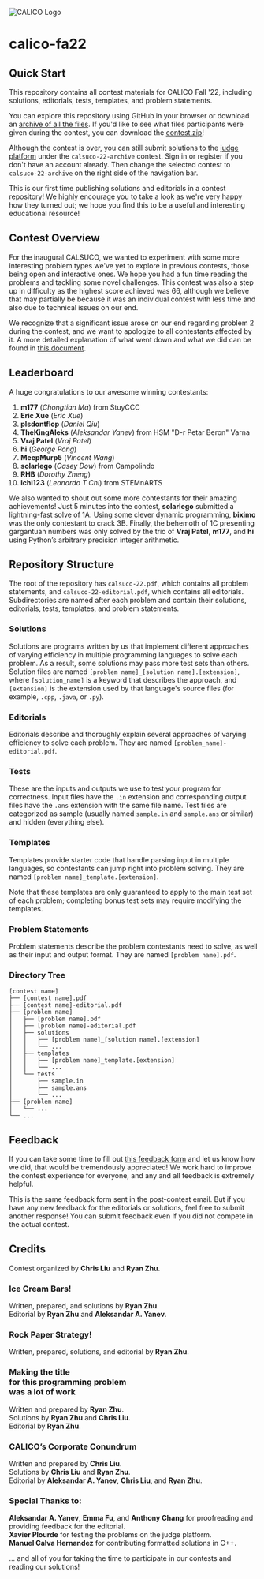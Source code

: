 ![CALICO Logo](https://calico.berkeley.edu/images/banner/blocks.png)

# calico-fa22

## Quick Start
This repository contains all contest materials for CALICO Fall '22, including solutions, editorials, tests, templates, and problem statements.

You can explore this repository using GitHub in your browser or download an [archive of all the files](https://github.com/calico-team/calico-fa22/archive/refs/heads/main.zip). If you'd like to see what files participants were given during the contest, you can download the [contest.zip](https://calico.berkeley.edu/files/calsuco-22/contest.zip)!

Although the contest is over, you can still submit solutions to the [judge platform](https://calicojudge.com) under the `calsuco-22-archive` contest. Sign in or register if you don't have an account already. Then change the selected contest to `calsuco-22-archive` on the right side of the navigation bar.

This is our first time publishing solutions and editorials in a contest repository! We highly encourage you to take a look as we're very happy how they turned out; we hope you find this to be a useful and interesting educational resource!

## Contest Overview
For the inaugural CALSUCO, we wanted to experiment with some more interesting problem types we've yet to explore in previous contests, those being open and interactive ones. We hope you had a fun time reading the problems and tackling some novel challenges. This contest was also a step up in difficulty as the highest score achieved was 66, although we believe that may partially be because it was an individual contest with less time and also due to technical issues on our end.

We recognize that a significant issue arose on our end regarding problem 2 during the contest, and we want to apologize to all contestants affected by it. A more detailed explanation of what went down and what we did can be found in [this document](https://docs.google.com/document/d/1KLo9JlxjuokYgyk-Ugq--Rdr3t6SrUCKa1Kte9DEFhs/edit?usp=sharing).

## Leaderboard

A huge congratulations to our awesome winning contestants:

1. **m177** (*Chongtian Ma*) from StuyCCC
2. **Eric Xue** (*Eric Xue*)
3. **plsdontflop** (*Daniel Qiu*)
4. **TheKingAleks** (*Aleksandar Yanev*) from HSM "D-r Petar Beron" Varna
5. **Vraj Patel** (*Vraj Patel*)
6. **hi** (*George Pong*)
7. **MeepMurp5** (*Vincent Wang*)
8. **solarlego** (*Casey Dow*) from Campolindo
9. **RHB** (*Dorothy Zheng*)
10. **lchi123** (*Leonardo T Chi*) from STEMnARTS

We also wanted to shout out some more contestants for their amazing achievements! Just 5 minutes into the contest, **solarlego** submitted a lightning-fast solve of 1A. Using some clever dynamic programming, **biximo** was the only contestant to crack 3B. Finally, the behemoth of 1C presenting gargantuan numbers was only solved by the trio of **Vraj Patel**, **m177**, and **hi** using Python’s arbitrary precision integer arithmetic.

## Repository Structure
The root of the repository has `calsuco-22.pdf`, which contains all problem statements, and `calsuco-22-editorial.pdf`, which contains all editorials. Subdirectories are named after each problem and contain their solutions, editorials, tests, templates, and problem statements.

### Solutions
Solutions are programs written by us that implement different approaches of varying efficiency in multiple programming languages to solve each problem. As a result, some solutions may pass more test sets than others. Solution files are named `[problem name]_[solution name].[extension]`, where `[solution_name]` is a keyword that describes the approach, and `[extension]` is the extension used by that language's source files (for example, `.cpp`, `.java`, or `.py`).

### Editorials
Editorials describe and thoroughly explain several approaches of varying efficiency to solve each problem. They are named `[problem_name]-editorial.pdf`.

### Tests
These are the inputs and outputs we use to test your program for correctness. Input files have the `.in` extension and corresponding output files have the `.ans` extension with the same file name. Test files are categorized as sample (usually named `sample.in` and `sample.ans` or similar) and hidden (everything else).

### Templates
Templates provide starter code that handle parsing input in multiple languages, so contestants can jump right into problem solving. They are named `[problem name]_template.[extension]`.

Note that these templates are only guaranteed to apply to the main test set of each problem; completing bonus test sets may require modifying the templates.

### Problem Statements
Problem statements describe the problem contestants need to solve, as well as their input and output format. They are named `[problem name].pdf`.

### Directory Tree
```
[contest name]
├── [contest name].pdf
├── [contest name]-editorial.pdf
├── [problem name]
│   ├── [problem name].pdf
│   ├── [problem name]-editorial.pdf
│   ├── solutions
│   │   ├── [problem name]_[solution name].[extension]
│   │   └── ...
│   ├── templates
│   │   ├── [problem name]_template.[extension]
│   │   └── ...
│   └── tests
│       ├── sample.in
│       ├── sample.ans
│       └── ...
├── [problem name]
│   └── ...
└── ...
```

## Feedback
If you can take some time to fill out [this feedback form](https://forms.gle/H4m2tERyjRKxPtiC6) and let us know how we did, that would be tremendously appreciated! We work hard to improve the contest experience for everyone, and any and all feedback is extremely helpful.

This is the same feedback form sent in the post-contest email. But if you have any new feedback for the editorials or solutions, feel free to submit another response! You can submit feedback even if you did not compete in the actual contest.

## Credits

Contest organized by **Chris Liu** and **Ryan Zhu**.

### Ice Cream Bars!

Written, prepared, and solutions by **Ryan Zhu**.
<br>
Editorial by **Ryan Zhu** and **Aleksandar A. Yanev**.

### Rock Paper Strategy!

Written, prepared, solutions, and editorial by **Ryan Zhu**.

### Making the title<br>for this programming problem<br>was a lot of work

Written and prepared by **Ryan Zhu**.
<br>
Solutions by **Ryan Zhu** and **Chris Liu**.
<br>
Editorial by **Ryan Zhu**.

### CALICO’s Corporate Conundrum

Written and prepared by **Chris Liu**.
<br>
Solutions by **Chris Liu** and **Ryan Zhu**.
<br>
Editorial by **Aleksandar A. Yanev**, **Chris Liu**, and **Ryan Zhu**.

### Special Thanks to:

**Aleksandar A. Yanev**, **Emma Fu**, and **Anthony Chang** for proofreading and providing feedback for the editorial.
<br>
**Xavier Plourde** for testing the problems on the judge platform.
<br>
**Manuel Calva Hernandez** for contributing formatted solutions in C++.

... and all of you for taking the time to participate in our contests and reading our solutions!
